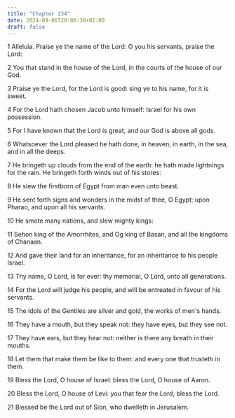 ```yaml
---
title: "Chapter 134"
date: 2024-09-06T20:00:30+02:00
draft: false
---
```



1 Alleluia. Praise ye the name of the Lord: O you his servants, praise the Lord:

2 You that stand in the house of the Lord, in the courts of the house of our God.

3 Praise ye the Lord, for the Lord is good: sing ye to his name, for it is sweet.

4 For the Lord hath chosen Jacob unto himself: Israel for his own possession.

5 For I have known that the Lord is great, and our God is above all gods.

6 Whatsoever the Lord pleased he hath done, in heaven, in earth, in the sea, and in all the deeps.

7 He bringeth up clouds from the end of the earth: he hath made lightnings for the rain. He bringeth forth winds out of his stores:

8 He slew the firstborn of Egypt from man even unto beast.

9 He sent forth signs and wonders in the midst of thee, O Egypt: upon Pharao, and upon all his servants.

10 He smote many nations, and slew mighty kings:

11 Sehon king of the Amorrhites, and Og king of Basan, and all the kingdoms of Chanaan.

12 And gave their land for an inheritance, for an inheritance to his people Israel.

13 Thy name, O Lord, is for ever: thy memorial, O Lord, unto all generations.

14 For the Lord will judge his people, and will be entreated in favour of his servants.

15 The idols of the Gentiles are silver and gold, the works of men's hands.

16 They have a mouth, but they speak not: they have eyes, but they see not.

17 They have ears, but they hear not: neither is there any breath in their mouths.

18 Let them that make them be like to them: and every one that trusteth in them.

19 Bless the Lord, O house of Israel: bless the Lord, O house of Aaron.

20 Bless the Lord, O house of Levi: you that fear the Lord, bless the Lord.

21 Blessed be the Lord out of Sion, who dwelleth in Jerusalem.

